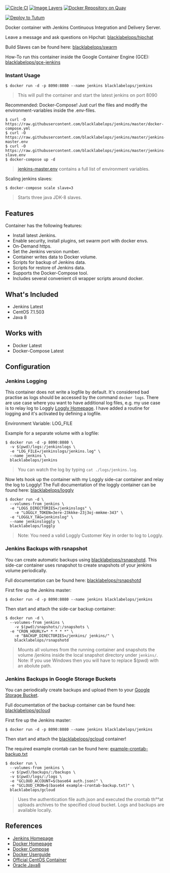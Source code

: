 [![Circle CI](https://circleci.com/gh/blacklabelops/jenkins/tree/master.svg?style=shield)](https://circleci.com/gh/blacklabelops/jenkins/tree/master)
[![Image Layers](https://badge.imagelayers.io/blacklabelops/jenkins:latest.svg)](https://imagelayers.io/?images=blacklabelops/jenkins:latest 'Get your own badge on imagelayers.io')
[![Docker Repository on Quay](https://quay.io/repository/blacklabelops/jenkins/status "Docker Repository on Quay")](https://quay.io/repository/blacklabelops/jenkins)

[![Deploy to Tutum](https://s.tutum.co/deploy-to-tutum.svg)](https://dashboard.tutum.co/stack/deploy/)

Docker container with Jenkins Continuous Integration and Delivery Server.

Leave a message and ask questions on Hipchat: [blacklabelops/hipchat](https://www.hipchat.com/geogBFvEM)

Build Slaves can be found here: [blacklabelops/swarm](https://github.com/blacklabelops/jenkins-swarm)

How-To run this container inside the Google Container Engine (GCE): [blacklabelops/gce-jenkins](https://github.com/blacklabelops/gce-jenkins)

### Instant Usage

~~~~
$ docker run -d -p 8090:8080 --name jenkins blacklabelops/jenkins
~~~~

> This will pull the container and start the latest jenkins on port 8090

Recommended: Docker-Compose! Just curl the files and modify the environment-variables inside
the .env-files.

~~~~
$ curl -O https://raw.githubusercontent.com/blacklabelops/jenkins/master/docker-compose.yml
$ curl -O https://raw.githubusercontent.com/blacklabelops/jenkins/master/jenkins-master.env
$ curl -O https://raw.githubusercontent.com/blacklabelops/jenkins/master/jenkins-slave.env
$ docker-compose up -d
~~~~

> [jenkins-master.env](https://github.com/blacklabelops/jenkins/blob/master/jenkins-master.env) contains a full list of environment variables.

Scaling jenkins slaves:

~~~~
$ docker-compose scale slave=3
~~~~

> Starts three java JDK-8 slaves.

## Features

Container has the following features:

* Install latest Jenkins.
* Enable security, install plugins, set swarm port with docker envs.
* On-Demand https.
* Set the Jenkins version number.
* Container writes data to Docker volume.
* Scripts for backup of Jenkins data.
* Scripts for restore of Jenkins data.
* Supports the Docker-Compose tool.
* Includes several convenient cli wrapper scripts around docker.

## What's Included

* Jenkins Latest
* CentOS 7.1.503
* Java 8

## Works with

* Docker Latest
* Docker-Compose Latest

## Configuration



### Jenkins Logging

This container does not write a logfile by default. It's considered bad practise as logs
should be accessed by the command `docker logs`. There are use case where you want to
have additional log files, e.g. my use case is to relay log to Loggly [Loggly Homepage](https://www.loggly.com/).
I have added a routine for logging and it's activated by defining a logfile.

Environment Variable: LOG_FILE

Example for a separate volume with a logfile:

~~~~
$ docker run -d -p 8090:8080 \
  -v $(pwd)/logs:/jenkinslogs \
  -e "LOG_FILE=/jenkinslogs/jenkins.log" \
  --name jenkins \
  blacklabelops/jenkins
~~~~

> You can watch the log by typing `cat ./logs/jenkins.log`.

Now lets hook up the container with my Loggly side-car container and relay the log to Loggly! The Full
documentation of the loggly container can be found here: [blacklabelops/loggly](https://github.com/blacklabelops/fluentd/tree/master/fluentd-loggly)

~~~~
$ docker run -d \
  --volumes-from jenkins \
  -e "LOGS_DIRECTORIES=/jenkinslogs" \
	-e "LOGGLY_TOKEN=3ere-23kkke-23j3oj-mmkme-343" \
  -e "LOGGLY_TAG=jenkinslog" \
  --name jenkinsloggly \
  blacklabelops/loggly
~~~~

> Note: You need a valid Loggly Customer Key in order to log to Loggly.

### Jenkins Backups with rsnapshot

You can create automatic backups using [blacklabelops/rsnapshotd](https://github.com/blacklabelops/rsnapshot/tree/master/rsnapshot-cron).
This side-car container uses rsnapshot to create snapshots of your jenkins volume periodically.

Full documentation can be found here:  [blacklabelops/rsnapshotd](https://github.com/blacklabelops/rsnapshot/tree/master/rsnapshot-cron)

First fire up the Jenkins master:

~~~~
$ docker run -d -p 8090:8080 --name jenkins blacklabelops/jenkins
~~~~

Then start and attach the side-car backup container:

~~~~
$ docker run -d \
  --volumes-from jenkins \
	-v $(pwd)/snapshots/:/snapshots \
  -e "CRON_HOURLY=* * * * *" \
	-e "BACKUP_DIRECTORIES=/jenkins/ jenkins/" \
	blacklabelops/rsnapshotd
~~~~

> Mounts all volumes from the running container and snapshots the volume /jenkins inside the local
snapshot directory under `jenkins/`. Note: If you use Windows then you will have to replace $(pwd)
with an abolute path.

### Jenkins Backups in Google Storage Buckets

You can periodically create backups and upload them to your [Google Storage Bucket](https://cloud.google.com/storage/).

Full documentation of the backup container can be found hee: [blacklabelops/gcloud](https://github.com/blacklabelops/gcloud)

First fire up the Jenkins master:

~~~~
$ docker run -d -p 8090:8080 --name jenkins blacklabelops/jenkins
~~~~

Then start and attach the [blacklabelops/gcloud](https://github.com/blacklabelops/gcloud) container!

The required example crontab can be found here: [example-crontab-backup.txt](https://github.com/blacklabelops/gcloud/blob/master/example-crontab-backup.txt)

~~~~
$ docker run \
  --volumes-from jenkins \
  -v $(pwd)/backups/:/backups \
  -v $(pwd)/logs/:/logs \
  -e "GCLOUD_ACCOUNT=$(base64 auth.json)" \
  -e "GCLOUD_CRON=$(base64 example-crontab-backup.txt)" \
  blacklabelops/gcloud
~~~~

> Uses the authentication file auth.json and executed the crontab th°°at uploads archives to the specified cloud bucket. Logs and
backups are available locally.

## References

* [Jenkins Homepage](http://jenkins-ci.org/)
* [Docker Homepage](https://www.docker.com/)
* [Docker Compose](https://docs.docker.com/compose/)
* [Docker Userguide](https://docs.docker.com/userguide/)
* [Official CentOS Container](https://registry.hub.docker.com/_/centos/)
* [Oracle Java8](https://java.com/de/download/)
